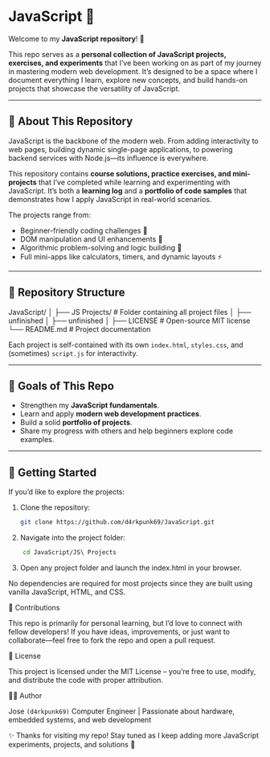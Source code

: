 # JavaScript 🚀

Welcome to my **JavaScript repository**! 🎉

This repo serves as a **personal collection of JavaScript projects, exercises, and experiments** that I’ve been working on as part of my journey in mastering modern web development. It’s designed to be a space where I document everything I learn, explore new concepts, and build hands-on projects that showcase the versatility of JavaScript.

---

## 📖 About This Repository

JavaScript is the backbone of the modern web. From adding interactivity to web pages, building dynamic single-page applications, to powering backend services with Node.js—its influence is everywhere.

This repository contains **course solutions, practice exercises, and mini-projects** that I’ve completed while learning and experimenting with JavaScript. It’s both a **learning log** and a **portfolio of code samples** that demonstrates how I apply JavaScript in real-world scenarios.

The projects range from:

- Beginner-friendly coding challenges 🏁
- DOM manipulation and UI enhancements 🎨
- Algorithmic problem-solving and logic building 🧩
- Full mini-apps like calculators, timers, and dynamic layouts ⚡

---

## 📂 Repository Structure

JavaScript/
│
├── JS Projects/ # Folder containing all project files
│ ├── unfinished
│ ├── unfinished
│
├── LICENSE # Open-source MIT license
└── README.md # Project documentation

Each project is self-contained with its own `index.html`, `styles.css`, and (sometimes) `script.js` for interactivity.

---

## 🎯 Goals of This Repo

- Strengthen my **JavaScript fundamentals**.
- Learn and apply **modern web development practices**.
- Build a solid **portfolio of projects**.
- Share my progress with others and help beginners explore code examples.

---

## 🚀 Getting Started

If you’d like to explore the projects:

1. Clone the repository:

   ```bash
   git clone https://github.com/d4rkpunk69/JavaScript.git

   ```

2. Navigate into the project folder:

```bash
    cd JavaScript/JS\ Projects
```

3. Open any project folder and launch the index.html in your browser.

No dependencies are required for most projects since they are built using vanilla JavaScript, HTML, and CSS.


🤝 Contributions

This repo is primarily for personal learning, but I’d love to connect with fellow developers!
If you have ideas, improvements, or just want to collaborate—feel free to fork the repo and open a pull request.

📜 License

This project is licensed under the MIT License – you’re free to use, modify, and distribute the code with proper attribution.

👨‍💻 Author

Jose ```(d4rkpunk69)```
Computer Engineer | Passionate about hardware, embedded systems, and web development

✨ Thanks for visiting my repo! Stay tuned as I keep adding more JavaScript experiments, projects, and solutions 🚀
